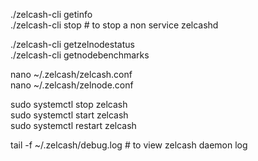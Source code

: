 ./zelcash-cli getinfo  
./zelcash-cli stop # to stop a non service zelcashd  

./zelcash-cli getzelnodestatus  
./zelcash-cli getnodebenchmarks  

nano ~/.zelcash/zelcash.conf  
nano ~/.zelcash/zelnode.conf  

sudo systemctl stop zelcash  
sudo systemctl start zelcash  
sudo systemctl restart zelcash  

tail -f ~/.zelcash/debug.log # to view zelcash daemon log
